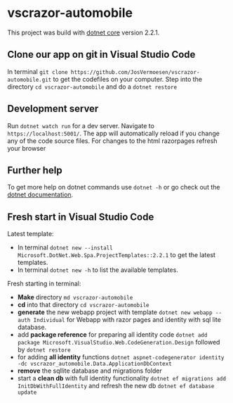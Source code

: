 # vscrazor-automobile

This project was build with [dotnet core](https://dotnet.microsoft.com/download/) version 2.2.1.

## Clone our app on git in Visual Studio Code

In terminal `git clone https://github.com/JosVermoesen/vscrazor-automobile.git` to get the codefiles on your computer.
Step into the directory `cd vscrazor-automobile` and do a `dotnet restore`

## Development server

Run `dotnet watch run` for a dev server. Navigate to `https://localhost:5001/`. The app will automatically reload if you change any of the code source files. For changes to the html razorpages refresh your browser

## Further help

To get more help on dotnet commands use `dotnet -h` or go check out the [dotnet documentation](https://docs.microsoft.com/nl-be/dotnet/).

## Fresh start in Visual Studio Code

Latest template:

- In terminal `dotnet new --install Microsoft.DotNet.Web.Spa.ProjectTemplates::2.2.1` to get the latest templates.
- In terminal `dotnet new -h` to list the available templates.

Fresh starting in terminal:

- **Make** directory `md vscrazor-automobile`
- **cd** into that directory `cd vscrazor-automobile`
- **generate** the new webapp project with template `dotnet new webapp --auth Individual` for Webapp with razor pages and identity with sql lite database.
- add **package reference** for preparing all identity code `dotnet add package Microsoft.VisualStudio.Web.CodeGeneration.Design` followed by `dotnet restore`
- for adding **all identity** functions `dotnet aspnet-codegenerator identity -dc vscrazor_automobile.Data.ApplicationDbContext`
- **remove** the sqllite database and migrations folder
- start a **clean db** with full identity functionality `dotnet ef migrations add InitDbWithFullIdentity` and refresh the new db `dotnet ef database update`

